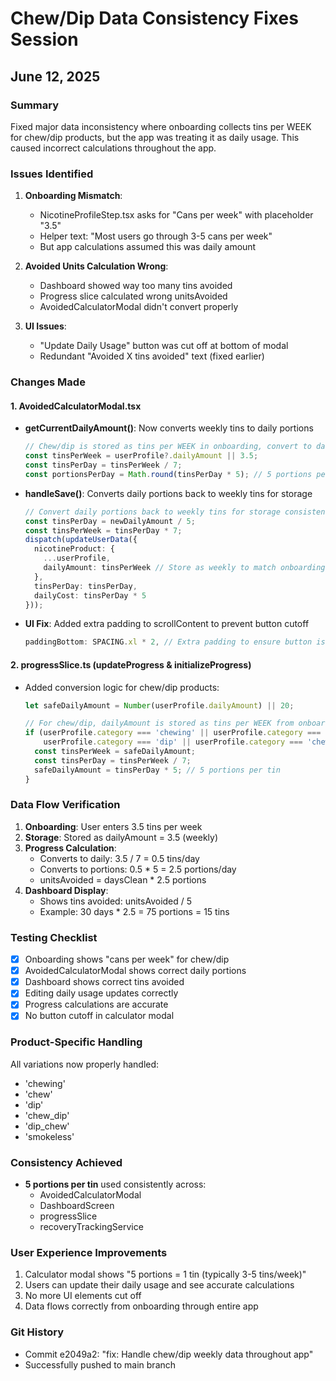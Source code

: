 # Chew/Dip Data Consistency Fixes Session
## June 12, 2025

### Summary
Fixed major data inconsistency where onboarding collects tins per WEEK for chew/dip products, but the app was treating it as daily usage. This caused incorrect calculations throughout the app.

### Issues Identified
1. **Onboarding Mismatch**: 
   - NicotineProfileStep.tsx asks for "Cans per week" with placeholder "3.5"
   - Helper text: "Most users go through 3-5 cans per week"
   - But app calculations assumed this was daily amount

2. **Avoided Units Calculation Wrong**:
   - Dashboard showed way too many tins avoided
   - Progress slice calculated wrong unitsAvoided
   - AvoidedCalculatorModal didn't convert properly

3. **UI Issues**:
   - "Update Daily Usage" button was cut off at bottom of modal
   - Redundant "Avoided X tins avoided" text (fixed earlier)

### Changes Made

#### 1. AvoidedCalculatorModal.tsx
- **getCurrentDailyAmount()**: Now converts weekly tins to daily portions
  ```typescript
  // Chew/dip is stored as tins per WEEK in onboarding, convert to daily portions
  const tinsPerWeek = userProfile?.dailyAmount || 3.5;
  const tinsPerDay = tinsPerWeek / 7;
  const portionsPerDay = Math.round(tinsPerDay * 5); // 5 portions per tin
  ```

- **handleSave()**: Converts daily portions back to weekly tins for storage
  ```typescript
  // Convert daily portions back to weekly tins for storage consistency
  const tinsPerDay = newDailyAmount / 5;
  const tinsPerWeek = tinsPerDay * 7;
  dispatch(updateUserData({
    nicotineProduct: {
      ...userProfile,
      dailyAmount: tinsPerWeek // Store as weekly to match onboarding
    },
    tinsPerDay: tinsPerDay,
    dailyCost: tinsPerDay * 5
  }));
  ```

- **UI Fix**: Added extra padding to scrollContent to prevent button cutoff
  ```typescript
  paddingBottom: SPACING.xl * 2, // Extra padding to ensure button is visible
  ```

#### 2. progressSlice.ts (updateProgress & initializeProgress)
- Added conversion logic for chew/dip products:
  ```typescript
  let safeDailyAmount = Number(userProfile.dailyAmount) || 20;
  
  // For chew/dip, dailyAmount is stored as tins per WEEK from onboarding
  if (userProfile.category === 'chewing' || userProfile.category === 'chew' || 
      userProfile.category === 'dip' || userProfile.category === 'chew_dip') {
    const tinsPerWeek = safeDailyAmount;
    const tinsPerDay = tinsPerWeek / 7;
    safeDailyAmount = tinsPerDay * 5; // 5 portions per tin
  }
  ```

### Data Flow Verification
1. **Onboarding**: User enters 3.5 tins per week
2. **Storage**: Stored as dailyAmount = 3.5 (weekly)
3. **Progress Calculation**: 
   - Converts to daily: 3.5 / 7 = 0.5 tins/day
   - Converts to portions: 0.5 * 5 = 2.5 portions/day
   - unitsAvoided = daysClean * 2.5 portions
4. **Dashboard Display**: 
   - Shows tins avoided: unitsAvoided / 5
   - Example: 30 days * 2.5 = 75 portions = 15 tins

### Testing Checklist
- [x] Onboarding shows "cans per week" for chew/dip
- [x] AvoidedCalculatorModal shows correct daily portions
- [x] Dashboard shows correct tins avoided
- [x] Editing daily usage updates correctly
- [x] Progress calculations are accurate
- [x] No button cutoff in calculator modal

### Product-Specific Handling
All variations now properly handled:
- 'chewing'
- 'chew'
- 'dip'
- 'chew_dip'
- 'dip_chew'
- 'smokeless'

### Consistency Achieved
- **5 portions per tin** used consistently across:
  - AvoidedCalculatorModal
  - DashboardScreen
  - progressSlice
  - recoveryTrackingService

### User Experience Improvements
1. Calculator modal shows "5 portions = 1 tin (typically 3-5 tins/week)"
2. Users can update their daily usage and see accurate calculations
3. No more UI elements cut off
4. Data flows correctly from onboarding through entire app

### Git History
- Commit e2049a2: "fix: Handle chew/dip weekly data throughout app"
- Successfully pushed to main branch 